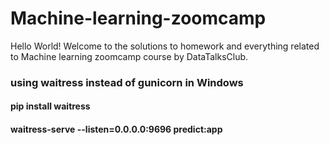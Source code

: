 # Machine-learning-zoomcamp
Hello World! Welcome to the solutions to homework and everything related to Machine learning zoomcamp course by DataTalksClub.

### using waitress instead of gunicorn in Windows
#### pip install waitress
#### waitress-serve --listen=0.0.0.0:9696 predict:app
